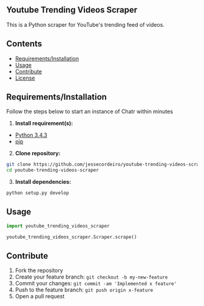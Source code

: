 ## Youtube Trending Videos Scraper

This is a Python scraper for YouTube's trending feed of videos.

## Contents

* [Requirements/Installation](#req/install)
* [Usage](#usage)
* [Contribute](#contribute)
* [License](https://github.com/jessecordeiro/chatr-web-client/blob/master/LICENSE)

## <a name="req/install"></a>Requirements/Installation

Follow the steps below to start an instance of Chatr within minutes

1. **Install requirement(s):**
  + [Python 3.4.3](https://www.python.org/downloads/release/python-343/)
  + [pip](https://pip.pypa.io/en/stable/installing/)

2. **Clone repository:**

  ```bash
  git clone https://github.com/jessecordeiro/youtube-trending-videos-scraper.git
  cd youtube-trending-videos-scraper
  ```

3. **Install dependencies:**

  ```bash
  python setup.py develop
  ```

## <a name="usage"></a>Usage
```python
import youtube_trending_videos_scraper

youtube_trending_videos_scraper.Scraper.scrape()
```

## <a name="contribute"></a>Contribute
1. Fork the repository
2. Create your feature branch: `git checkout -b my-new-feature`
3. Commit your changes: `git commit -am 'Implemented x feature'`
4. Push to the feature branch: `git push origin x-feature`
5. Open a pull request